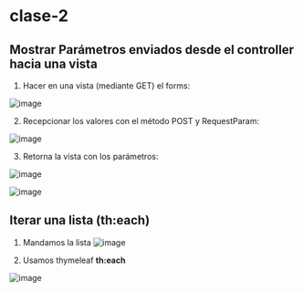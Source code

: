 # clase-2

## Mostrar Parámetros enviados desde el controller hacia una vista
1) Hacer en una vista (mediante GET) el forms:
   
![image](https://github.com/SergioABS-GTICS/clase-2/assets/154263057/b2f8306d-a42f-499a-a15d-28b214990b0f)

2) Recepcionar los valores con el método POST y RequestParam:
   
![image](https://github.com/SergioABS-GTICS/clase-2/assets/154263057/ce703e10-e8d0-4cc7-952a-ff8485674972)

3) Retorna la vista con los parámetros:

![image](https://github.com/SergioABS-GTICS/clase-2/assets/154263057/5aba3c82-74ae-4410-a5b4-a5d41fc9bdfa)

![image](https://github.com/SergioABS-GTICS/clase-2/assets/154263057/fdae1b34-a8a9-4d41-bacd-ce3760349501)


## Iterar una lista (**th:each**)
1) Mandamos la lista
![image](https://github.com/SergioABS-GTICS/clase-2/assets/154263057/8ea3fe8b-c503-416b-9cb3-0fa860f9ab6d)

2) Usamos thymeleaf **th:each**

![image](https://github.com/SergioABS-GTICS/clase-2/assets/154263057/ff5d2476-bf68-4d1f-ab2c-b4a56ef6b6ea)


